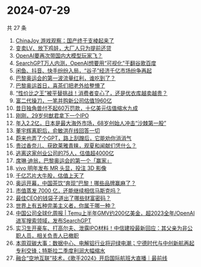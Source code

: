 # 2024-07-29

共 27 条

<!-- BEGIN 36KR -->
<!-- 最后更新时间 2024-07-29 01:00:58 +0800 -->
1. [ChinaJoy 游戏观察：国产终于支棱起来了](https://36kr.com/p/2879188905990535)
1. [变卖LV、放下鸡娃，大厂人只为提前还贷](https://36kr.com/p/2881670849450632)
1. [OpenAI要再次带国内大模型玩家飞？](https://36kr.com/p/2880511977608073)
1. [SearchGPT万人内测，OpenAI想要用“可视化”干翻谷歌百度](https://36kr.com/p/2879058569173379)
1. [闲鱼、抖音、快手纷纷入局，“谷子”经济千亿市场纷争再起](https://36kr.com/p/2876238437456774)
1. [巴黎奥运会的第一波流量红利，谁吃到了？](https://36kr.com/p/2880457940963968)
1. [巴黎奥运首日，喜茶们把老外给整懵了](https://36kr.com/p/2880532263965317)
1. [“性价比之王”被平替挑战！消费者变心了，还是优衣库越卖越贵？](https://36kr.com/p/2880329755073416)
1. [富二代操刀，一笔并购新公司估值1960亿](https://36kr.com/p/2881356497769091)
1. [昔日独角兽付不起60万罚款，十亿美元估值缩水九成](https://36kr.com/p/2880629232898697)
1. [刚刚，29岁何猷君拿下一个IPO](https://36kr.com/p/2879865449681543)
1. [年入2.2亿，日本是最大海外市场，68岁创始人冲击“沙棘第一股”](https://36kr.com/p/2880483433665153)
1. [董宇辉离职后，俞敏洪在线回答一切](https://36kr.com/p/2879203864959367)
1. [蔚来也弄了个GPT，路上刮蹭后，它能劝你消消气](https://36kr.com/p/2880636478706308)
1. [贵过香奈儿、获欧莱雅青睐，观夏和闻献们凭什么？](https://36kr.com/p/2881298499768966)
1. [逃离这家创业公司的75人，估值超4000亿](https://36kr.com/p/2881216395664257)
1. [席琳·迪翁，巴黎奥运会的第一个「赢家」](https://36kr.com/p/2881241623073668)
1. [vivo 明年发布 MR 头显，投注 3D 影像](https://36kr.com/p/2879997609333378)
1. [千亿芯片大牛股，估值上天了](https://36kr.com/p/2880329742226048)
1. [奥运开幕，中国茶饮“奔现”巴黎！哪些品牌赢麻了？](https://36kr.com/p/2881262422037385)
1. [市值蒸发 7000 亿，还能继续相信马斯克吗？](https://36kr.com/p/2880006373118850)
1. [最佳CEO的钱袋子道出了哪些财富密码？](https://36kr.com/p/2879936782441353)
1. [世界上有五种完美主义者，你属于哪一种？](https://36kr.com/p/2864861798452105)
1. [中国公司全球化周报 | Temu上半年GMV约200亿美金，超2023全年/OpenAI进军搜索领域，发布SearchGPT](https://36kr.com/p/2880019640652419)
1. [实习生开豪车、打高尔夫、泄露IPO材料！中信建投最新回应：其父亲为非公职人员，相关负责人已撤职](https://36kr.com/p/2880663954248327)
1. [本周双碳大事：数据中心、电解铝行业将迎绿电潮；宁德时代与中创新航再起专利交锋；特斯拉二季度利润大幅缩水](https://36kr.com/p/2881592268886914)
1. [融合“空地互联”技术，《歌手2024》开启国际航班大直播｜最前线](https://36kr.com/p/2881697765167750)
<!-- END 36KR -->